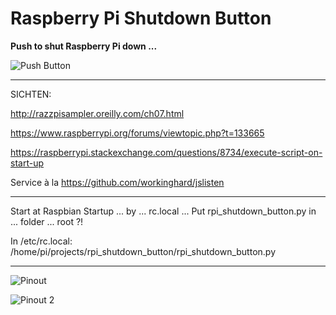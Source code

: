 # Raspberry Pi Shutdown Button

**Push to shut Raspberry Pi down ...**

![Push Button](https://static.thenounproject.com/png/509859-200.png)

---

SICHTEN: 

http://razzpisampler.oreilly.com/ch07.html

https://www.raspberrypi.org/forums/viewtopic.php?t=133665

https://raspberrypi.stackexchange.com/questions/8734/execute-script-on-start-up

Service à la https://github.com/workinghard/jslisten

---

Start at Raspbian Startup ... by ... rc.local ...
Put rpi_shutdown_button.py in ... folder ... root ?!

In /etc/rc.local: /home/pi/projects/rpi_shutdown_button/rpi_shutdown_button.py

---

![Pinout](http://razzpisampler.oreilly.com/images/rpck_1101.png)

![Pinout 2](https://www.jameco.com/Jameco/workshop/circuitnotes/raspberry_pi_circuit_note_fig2.jpg)
